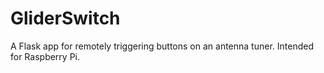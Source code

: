 # GliderSwitch
 A Flask app for remotely triggering buttons on an antenna tuner. Intended for Raspberry Pi.
